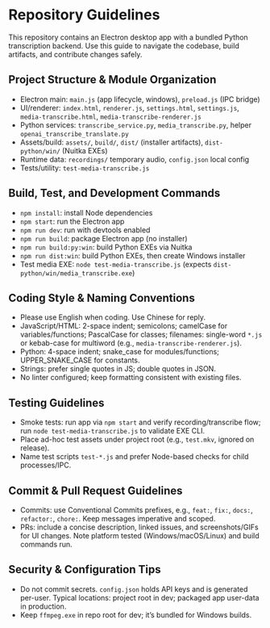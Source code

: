 # Repository Guidelines

This repository contains an Electron desktop app with a bundled Python transcription backend. Use this guide to navigate the codebase, build artifacts, and contribute changes safely.

## Project Structure & Module Organization
- Electron main: `main.js` (app lifecycle, windows), `preload.js` (IPC bridge)
- UI/renderer: `index.html`, `renderer.js`, `settings.html`, `settings.js`, `media-transcribe.html`, `media-transcribe-renderer.js`
- Python services: `transcribe_service.py`, `media_transcribe.py`, helper `openai_transcribe_translate.py`
- Assets/build: `assets/`, `build/`, `dist/` (installer artifacts), `dist-python/win/` (Nuitka EXEs)
- Runtime data: `recordings/` temporary audio, `config.json` local config
- Tests/utility: `test-media-transcribe.js`

## Build, Test, and Development Commands
- `npm install`: install Node dependencies
- `npm start`: run the Electron app
- `npm run dev`: run with devtools enabled
- `npm run build`: package Electron app (no installer)
- `npm run build:py:win`: build Python EXEs via Nuitka
- `npm run dist:win`: build Python EXEs, then create Windows installer
- Test media EXE: `node test-media-transcribe.js` (expects `dist-python/win/media_transcribe.exe`)

## Coding Style & Naming Conventions
- Please use English when coding. Use Chinese for reply.
- JavaScript/HTML: 2-space indent; semicolons; camelCase for variables/functions; PascalCase for classes; filenames: single-word `*.js` or kebab-case for multiword (e.g., `media-transcribe-renderer.js`).
- Python: 4-space indent; snake_case for modules/functions; UPPER_SNAKE_CASE for constants.
- Strings: prefer single quotes in JS; double quotes in JSON.
- No linter configured; keep formatting consistent with existing files.

## Testing Guidelines
- Smoke tests: run app via `npm start` and verify recording/transcribe flow; run `node test-media-transcribe.js` to validate EXE CLI.
- Place ad-hoc test assets under project root (e.g., `test.mkv`, ignored on release).
- Name test scripts `test-*.js` and prefer Node-based checks for child processes/IPC.

## Commit & Pull Request Guidelines
- Commits: use Conventional Commits prefixes, e.g., `feat:`, `fix:`, `docs:`, `refactor:`, `chore:`. Keep messages imperative and scoped.
- PRs: include a concise description, linked issues, and screenshots/GIFs for UI changes. Note platform tested (Windows/macOS/Linux) and build commands run.

## Security & Configuration Tips
- Do not commit secrets. `config.json` holds API keys and is generated per-user. Typical locations: project root in dev; packaged app user-data in production.
- Keep `ffmpeg.exe` in repo root for dev; it’s bundled for Windows builds.
